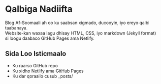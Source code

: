 
# Qalbiga Nadiifta

Blog Af-Soomaali ah oo ku saabsan xigmado, ducooyin, iyo ereyo qalbi taabanaya.  
Website-kan waxaa lagu dhisay HTML, CSS, iyo markdown (Jekyll format) si loogu daabaco GitHub Pages ama Netlify.

## Sida Loo Isticmaalo
- Ku raarso GitHub repo
- Ku xidho Netlify ama GitHub Pages
- Ku dar qoraallo cusub _posts/
